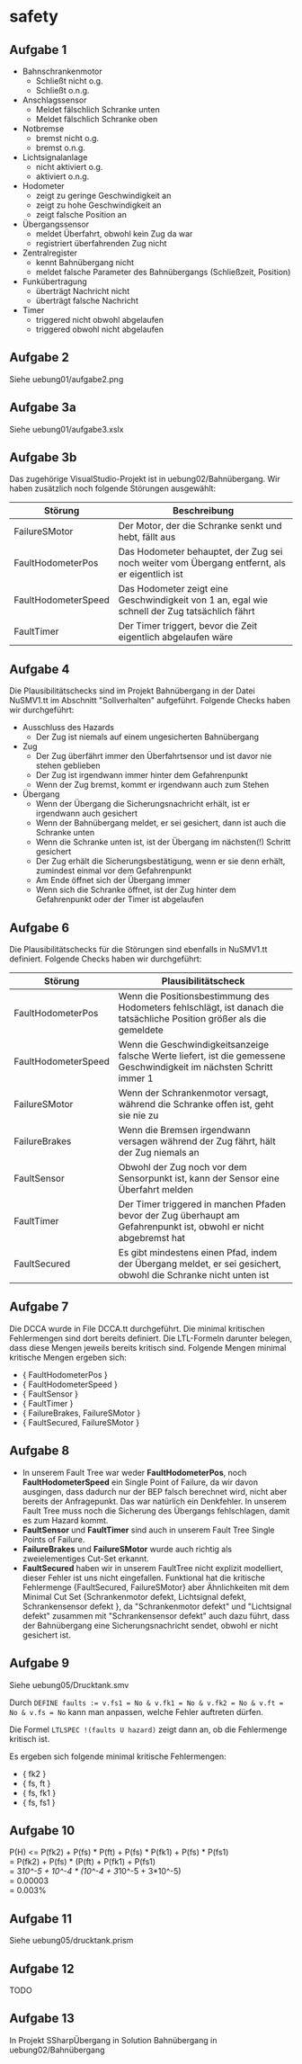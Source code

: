 # safety

## Aufgabe 1
* Bahnschrankenmotor
	- Schließt nicht o.g.
	- Schließt o.n.g.
* Anschlagssensor
	- Meldet fälschlich Schranke unten
	- Meldet fälschlich Schranke oben
* Notbremse
	- bremst nicht o.g.
	- bremst o.n.g.
* Lichtsignalanlage
	- nicht aktiviert o.g.
	- aktiviert o.n.g.
* Hodometer
	- zeigt zu geringe Geschwindigkeit an
	- zeigt zu hohe Geschwindigkeit an
	- zeigt falsche Position an
* Übergangssensor
	- meldet Überfahrt, obwohl kein Zug da war
	- registriert überfahrenden Zug nicht
* Zentralregister
	- kennt Bahnübergang nicht
	- meldet falsche Parameter des Bahnübergangs (Schließzeit, Position)
* Funkübertragung
	- überträgt Nachricht nicht
	- überträgt falsche Nachricht
* Timer
	- triggered nicht obwohl abgelaufen
	- triggered obwohl nicht abgelaufen

## Aufgabe 2
Siehe uebung01/aufgabe2.png

## Aufgabe 3a
Siehe uebung01/aufgabe3.xslx

## Aufgabe 3b
Das zugehörige VisualStudio-Projekt ist in uebung02/Bahnübergang.
Wir haben zusätzlich noch folgende Störungen ausgewählt:

| Störung | Beschreibung |
| ------- | ------------ |
| FailureSMotor | Der Motor, der die Schranke senkt und hebt, fällt aus |
| FaultHodometerPos | Das Hodometer behauptet, der Zug sei noch weiter vom Übergang entfernt, als er eigentlich ist |
| FaultHodometerSpeed | Das Hodometer zeigt eine Geschwindigkeit von 1 an, egal wie schnell der Zug tatsächlich fährt |
| FaultTimer | Der Timer triggert, bevor die Zeit eigentlich abgelaufen wäre |

## Aufgabe 4
Die Plausibilitätschecks sind im Projekt Bahnübergang in der Datei NuSMV1.tt im Abschnitt "Sollverhalten" aufgeführt.
Folgende Checks haben wir durchgeführt:

  * Ausschluss des Hazards
    - Der Zug ist niemals auf einem ungesicherten Bahnübergang
  * Zug
    - Der Zug überfährt immer den Überfahrtsensor und ist davor nie stehen geblieben
    - Der Zug ist irgendwann immer hinter dem Gefahrenpunkt
    - Wenn der Zug bremst, kommt er irgendwann auch zum Stehen
  * Übergang
    - Wenn der Übergang die Sicherungsnachricht erhält, ist er irgendwann auch gesichert
    - Wenn der Bahnübergang meldet, er sei gesichert, dann ist auch die Schranke unten
    - Wenn die Schranke unten ist, ist der Übergang im nächsten(!) Schritt gesichert
    - Der Zug erhält die Sicherungsbestätigung, wenn er sie denn erhält, zumindest einmal vor dem Gefahrenpunkt
    - Am Ende öffnet sich der Übergang immer
    - Wenn sich die Schranke öffnet, ist der Zug hinter dem Gefahrenpunkt oder der Timer ist abgelaufen
    
## Aufgabe 6
Die Plausibilitätschecks für die Störungen sind ebenfalls in NuSMV1.tt definiert. Folgende Checks haben wir durchgeführt:

| Störung | Plausibilitätscheck |
| ------- | --------------------|
| FaultHodometerPos | Wenn die Positionsbestimmung des Hodometers fehlschlägt, ist danach die tatsächliche Position größer als die gemeldete |
| FaultHodometerSpeed | Wenn die Geschwindigkeitsanzeige falsche Werte liefert, ist die gemessene Geschwindigkeit im nächsten Schritt immer 1 |
| FailureSMotor | Wenn der Schrankenmotor versagt, während die Schranke offen ist, geht sie nie zu |
| FailureBrakes | Wenn die Bremsen irgendwann versagen während der Zug fährt, hält der Zug niemals an |
| FaultSensor | Obwohl der Zug noch vor dem Sensorpunkt ist, kann der Sensor eine Überfahrt melden |
| FaultTimer | Der Timer triggered in manchen Pfaden bevor der Zug überhaupt am Gefahrenpunkt ist, obwohl er nicht abgebremst hat |
| FaultSecured | Es gibt mindestens einen Pfad, indem der Übergang meldet, er sei gesichert, obwohl die Schranke nicht unten ist |

## Aufgabe 7
Die DCCA wurde in File DCCA.tt durchgeführt. Die minimal kritischen Fehlermengen sind dort bereits definiert.
Die LTL-Formeln darunter belegen, dass diese Mengen jeweils bereits kritisch sind.
Folgende Mengen minimal kritische Mengen ergeben sich:

* \{ FaultHodometerPos \}
* \{ FaultHodometerSpeed \}
* \{ FaultSensor \}
* \{ FaultTimer \}
* \{ FailureBrakes, FailureSMotor \}
* \{ FaultSecured, FailureSMotor \}

## Aufgabe 8
- In unserem Fault Tree war weder **FaultHodometerPos**, noch **FaultHodometerSpeed** ein Single Point of Failure, da wir davon ausgingen, dass dadurch nur der BEP falsch berechnet wird, nicht aber bereits der Anfragepunkt. Das war natürlich ein Denkfehler. In unserem Fault Tree muss noch die Sicherung des Übergangs fehlschlagen, damit es zum Hazard kommt.
- **FaultSensor** und **FaultTimer** sind auch in unserem Fault Tree Single Points of Failure.
- **FailureBrakes** und **FailureSMotor** wurde auch richtig als zweielementiges Cut-Set erkannt.
- **FaultSecured** haben wir in unserem FaultTree nicht explizit modelliert, dieser Fehler ist uns nicht eingefallen. Funktional hat die kritische Fehlermenge \{FaultSecured, FailureSMotor\} aber Ähnlichkeiten mit dem Minimal Cut Set \{Schrankenmotor defekt, Lichtsignal defekt, Schrankensensor defekt \}, da "Schrankenmotor defekt" und "Lichtsignal defekt" zusammen mit "Schrankensensor defekt" auch dazu führt, dass der Bahnübergang eine Sicherungsnachricht sendet, obwohl er nicht gesichert ist.

## Aufgabe 9
Siehe uebung05/Drucktank.smv

Durch 
`DEFINE faults := v.fs1 = No &
				 v.fk1 = No &
				 v.fk2 = No &
				 v.ft = No &
				 v.fs = No`
kann man anpassen, welche Fehler auftreten dürfen.

Die Formel `LTLSPEC !(faults U hazard)` zeigt dann an, ob die Fehlermenge kritisch ist.

Es ergeben sich folgende minimal kritische Fehlermengen:
  - \{ fk2 \}
  - \{ fs, ft \}
  - \{ fs, fk1 \}
  - \{ fs, fs1 \}
  
## Aufgabe 10
P(H) <= P(fk2) + P(fs) * P(ft) + P(fs) * P(fk1) + P(fs) * P(fs1)  
      = P(fk2) + P(fs) * (P(ft) + P(fk1) + P(fs1)  
      = 3*10^-5 + 10^-4 * (10^-4 + 3*10^-5 + 3*10^-5)  
      = 0.00003  
      = 0.003%

## Aufgabe 11
Siehe uebung05/drucktank.prism

## Aufgabe 12
TODO

## Aufgabe 13
In Projekt SSharpÜbergang in Solution Bahnübergang in uebung02/Bahnübergang
